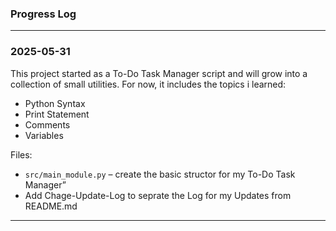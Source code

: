 ### Progress Log

---

### 2025-05-31

This project started as a To-Do Task Manager script and will grow into a collection of small utilities. For now, it includes the topics i learned:

- Python Syntax
- Print Statement
- Comments
- Variables

Files:

- `src/main_module.py` – create the basic structor for my To-Do Task Manager”
- Add Chage-Update-Log to seprate the Log for my Updates from README.md

--- 
